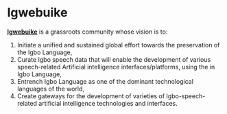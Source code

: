 # Igwebuike 
  
[__Igwebuike__](https://igwebuike-community.github.io/index.html) is a grassroots community whose vision is to: 
1. Initiate a unified and sustained global effort towards the preservation of the Igbo Language,
2. Curate Igbo speech data that will enable the development of various speech-related Artificial intelligence interfaces/platforms, using the in Igbo Language,
3. Entrench Igbo Language as one of the dominant technological languages of the world,
4. Create gateways for the development of varieties of Igbo-speech-related artificial intelligence technologies and interfaces.

          

